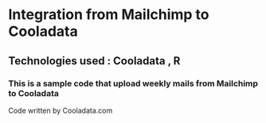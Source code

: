 # Integration from Mailchimp to Cooladata

## Technologies used :  Cooladata , R
                     
### This is a sample code that upload weekly mails from Mailchimp to Cooladata 

Code written by Cooladata.com  
